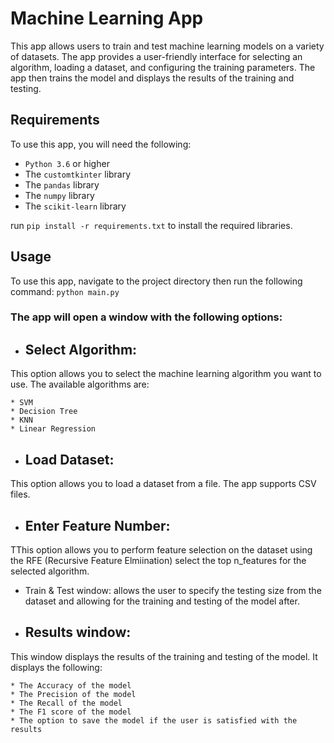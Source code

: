 # Machine Learning App

This app allows users to train and test machine learning models on a variety of datasets. The app provides a user-friendly interface for selecting an algorithm, loading a dataset, and configuring the training parameters. The app then trains the model and displays the results of the training and testing.

## Requirements

To use this app, you will need the following:
* `Python 3.6` or higher
* The `customtkinter` library
* The `pandas` library
* The `numpy` library
* The `scikit-learn` library

run `pip install -r requirements.txt` to install the required libraries.

## Usage

To use this app, navigate to the project directory then run the following command:
`python main.py`

### The app will open a window with the following options:

- ## Select Algorithm:
This option allows you to select the machine learning algorithm you want to use. The available algorithms are:

    * SVM
    * Decision Tree
    * KNN
    * Linear Regression

- ## Load Dataset:
This option allows you to load a dataset from a file. The app supports CSV files.

- ## Enter Feature Number:
TThis option allows you to perform feature selection on the dataset using the RFE (Recursive Feature Elmiination) select the top n_features for the selected algorithm.

- Train & Test window:
allows the user to specify the testing size from the dataset and allowing for the training and testing of the model after.

- ## Results window:
This window displays the results of the training and testing of the model. It displays the following:

    * The Accuracy of the model
    * The Precision of the model
    * The Recall of the model
    * The F1 score of the model
    * The option to save the model if the user is satisfied with the results